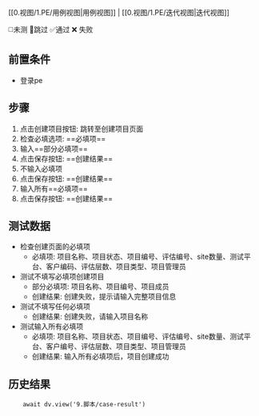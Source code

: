 [[0.视图/1.PE/用例视图|用例视图]] | [[0.视图/1.PE/迭代视图|迭代视图]]

 ◻️未测    🚫跳过     ✅通过    ❌ 失败
## 前置条件

- 登录pe

## 步骤

1. 点击创建项目按钮: 跳转至创建项目页面
2. 检查必填选项: ==必填项== 
3. 输入==部分必填项== 
4. 点击保存按钮: ==创建结果==
5. 不输入必填项
6. 点击保存按钮: ==创建结果==
7. 输入所有==必填项==
8. 点击保存按钮: ==创建结果==
 
## 测试数据

- 检查创建页面的必填项
	- 必填项: 项目名称、项目状态、项目编号、评估编号、site数量、测试平台、客户编码、评估层数、项目类型、项目管理员
- 测试不填写必填项创建项目
	- 部分必填项: 项目名称、项目编号、项目成员
	- 创建结果: 创建失败，提示请输入完整项目信息
- 测试不填写任何必填项
	- 创建结果: 创建失败，请输入项目名称
- 测试输入所有必填项
	- 必填项: 项目名称、项目状态、项目编号、评估编号、site数量、测试平台、客户编号、评估层数、项目类型、项目管理员
	- 创建结果: 输入所有必填项后，项目创建成功

## 历史结果

```dataviewjs
    await dv.view('9.脚本/case-result')
```
